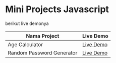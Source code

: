 # Mini Projects Javascript

berikut live demonya

| Nama Project       | Live Demo       |
|---------------|---------------|
| Age Calculator   | <a href="https://r1nto.github.io/Javascript-mini-projects/Age_Calculator/Index.html">Live Demo</a>   | 
| Random Password Generator   | <a href="https://r1nto.github.io/Javascript-mini-projects/Password_Generator/index.html">Live Demo</a>   | 
